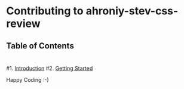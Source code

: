 # Contributing to ahroniy-stev-css-review
 ## Table of Contents
 #
 #1. [Introduction](#introduction)
 #2. [Getting Started](#getting-started)

Happy Coding :-)

